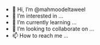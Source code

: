 - 👋 Hi, I’m @mahmoodeltaweel
- 👀 I’m interested in ...
- 🌱 I’m currently learning ...
- 💞️ I’m looking to collaborate on ...
- 📫 How to reach me ...

<!---
mahmoodeltaweel/mahmoodeltaweel is a ✨ special ✨ repository because its `README.md` (this file) appears on your GitHub profile.
You can click the Preview link to take a look at your changes.
--->
